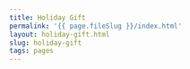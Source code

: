 ```yaml
---
title: Holiday Gift
permalink: '{{ page.fileSlug }}/index.html'
layout: holiday-gift.html
slug: holiday-gift
tags: pages
---
```



